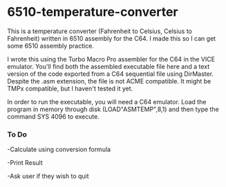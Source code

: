 # 6510-temperature-converter
This is a temperature converter (Fahrenheit to Celsius, Celsius to Fahrenheit) written in 6510 assembly for the C64. I made this so I can get some 6510 assembly practice.

I wrote this using the Turbo Macro Pro assembler for the C64 in the VICE emulator. You'll find both the assembled executable file here and a text version of the code exported from a C64 sequential file using DirMaster. Despite the .asm extension, the file is not ACME compatible. It might be TMPx compatible, but I haven't tested it yet.

In order to run the executable, you will need a C64 emulator. Load the program in memory through disk (LOAD"ASMTEMP",8,1) and then type the command SYS 4096 to execute. 

### To Do

-Calculate using conversion formula

-Print Result

-Ask user if they wish to quit

